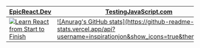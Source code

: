 


<div align="center">
  <table border="0" cellspacing="0" cellpadding="0">
    <thead>
      <tr>
        <th>
          <strong><a href="https://epicreact.dev">EpicReact.Dev</a></strong>
        </th>
        <th>
          <strong><a href="https://testingjavascript.com">TestingJavaScript.com</a></strong>
        </th>
      </tr>
    </thead>
    <tbody>
      <tr>
        <td>
          <a href="https://epicreact.dev">
            <img
              alt="Learn React from Start to Finish"
              src="https://kentcdodds.com/images/epicreact-promo/er-1.gif"
            />
          </a>
        </td>
        <td>
          <a href="https://github.com/inspirationjon">
          ![Anurag's GitHub stats](https://github-readme-stats.vercel.app/api?username=inspirationjon&show_icons=true&theme=react)
          </a>
        </td>
      </tr>
    </tbody>
  </table>
</div>

